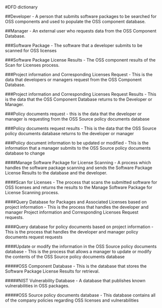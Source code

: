 #DFD dictionary

##Developer - A person that submits software packages to be searched for OSS components and used to populate the OSS component database.

##Manager - An external user who requests data from the OSS Component Database.

###Software Package - The software that a developer submits to be scanned for OSS licenses

###Software Package License Results - The OSS component results of the Scan for Licenses process.

###Project information and Corresponding Licenses Request - This is the data that developers or managers request from the OSS Component Database.

###Project information and Corresponding Licenses Request Results - This is the data that the OSS Component Database returns to the Developer or Manager.

###Policy documents request - this is the data that the developer or manager is requesting from the OSS Source policy documents database

###Policy documents request results  - This is the data that the OSS Source policy documents database returns to the developer or manager

###Policy document information to be updated or modified - This is the information that a manager submits to the OSS Source policy documents database to change

####Manage Software Package for License Scanning - A process which handles the software package scanning and sends the Software Package License Results to the database and the developer.

####Scan for Licenses - The process that scans the submitted software for OSS licenses and returns the results to the Manage Software Package for License Scanning process.

####Query Database for Packages and Associated Licenses based on project information - This is the process that handles the developer and manager Project information and Corresponding Licenses Request requests.

####Query database for policy documents based on project information - This is the process that handles the developer and manager policy documents request requests

####Update or modify the information in the OSS Source policy documents database - This is the process that allows a manager to update or modify the contents of the OSS Source policy documents database 

#####OSS Component Database - This is the database that stores the Software Package License Results for retrieval.

#####NIST Vulnerability Database - A database that publishes known vulnerabilities in OSS packages.

#####OSS Source policy documents database - This database contains all of the company policies regarding OSS licenses and vulnerabilities



